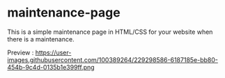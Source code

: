 # maintenance-page
This is a simple maintenance page in HTML/CSS for your website when there is a maintenance.

Preview :
https://user-images.githubusercontent.com/100389264/229298586-6187185e-bb80-454b-9c4d-0135b1e399ff.png
